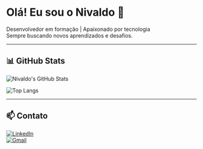 # Olá! Eu sou o Nivaldo 👋

Desenvolvedor em formação | Apaixonado por tecnologia  
Sempre buscando novos aprendizados e desafios.

---

## 📊 GitHub Stats

![Nivaldo's GitHub Stats](https://github-readme-stats.vercel.app/api?username=NivaldoNeto25&show_icons=true&theme=tokyonight)

![Top Langs](https://github-readme-stats.vercel.app/api/top-langs/?username=NivaldoNeto25&layout=compact&theme=tokyonight)

---

## 📫 Contato

[![LinkedIn](https://img.shields.io/badge/LinkedIn-blue?style=for-the-badge&logo=linkedin&logoColor=white)](https://www.linkedin.com/in/nivaldo-neto-522265304)  
[![Gmail](https://img.shields.io/badge/Email-D14836?style=for-the-badge&logo=gmail&logoColor=white)](mailto:nivaldonetocontato@gmail.com)
